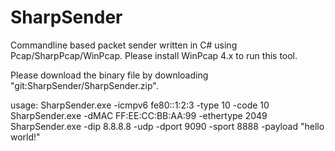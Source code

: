 SharpSender
===========

Commandline based packet sender written in C# using Pcap/SharpPcap/WinPcap.
Please install WinPcap 4.x to run this tool.

Please download the binary file by downloading "git:SharpSender/SharpSender.zip".

usage: SharpSender.exe -icmpv6 fe80::1:2:3 -type 10 -code 10
       SharpSender.exe -dMAC FF:EE:CC:BB:AA:99 -ethertype 2049
       SharpSender.exe -dip 8.8.8.8 -udp -dport 9090 -sport 8888 -payload "hello world!"